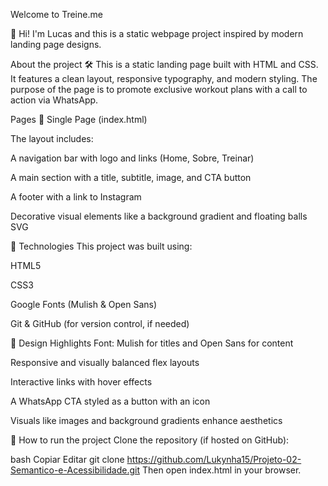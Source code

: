 Welcome to Treine.me

👤 Hi! I'm Lucas and this is a static webpage project inspired by modern landing page designs.

About the project
🛠 This is a static landing page built with HTML and CSS. It features a clean layout, responsive typography, and modern styling. The purpose of the page is to promote exclusive workout plans with a call to action via WhatsApp.

Pages
📄 Single Page (index.html)

The layout includes:

A navigation bar with logo and links (Home, Sobre, Treinar)

A main section with a title, subtitle, image, and CTA button

A footer with a link to Instagram

Decorative visual elements like a background gradient and floating balls SVG

🧰 Technologies
This project was built using:

HTML5

CSS3

Google Fonts (Mulish & Open Sans)

Git & GitHub (for version control, if needed)

🎨 Design Highlights
Font: Mulish for titles and Open Sans for content

Responsive and visually balanced flex layouts

Interactive links with hover effects

A WhatsApp CTA styled as a button with an icon

Visuals like images and background gradients enhance aesthetics

🚀 How to run the project
Clone the repository (if hosted on GitHub):

bash
Copiar
Editar
git clone https://github.com/Lukynha15/Projeto-02-Semantico-e-Acessibilidade.git
Then open index.html in your browser.
